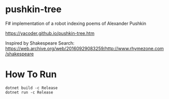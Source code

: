 pushkin-tree
============

F# implementation of a robot indexing poems of Alexander Pushkin

https://yacoder.github.io/pushkin-tree.htm

Inspired by Shakespeare Search: https://web.archive.org/web/20160929083259/http://www.rhymezone.com/shakespeare

# How To Run

```
dotnet build -c Release
dotnet run -c Release
```
